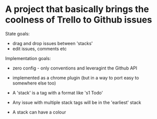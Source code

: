 # A project that basically brings the coolness of Trello to Github issues

State goals:
 - drag and drop issues between 'stacks'
 - edit issues, comments etc


Implementation goals:
 - zero config - only conventions and leveragint the Github API
 - implemented as a chrome plugin (but in a way to port easy to somewhere else too)


 - A 'stack' is a tag with a format like 's1 Todo'
 - Any issue with multiple stack tags will be in the 'earliest' stack
 - A stack can have a colour




